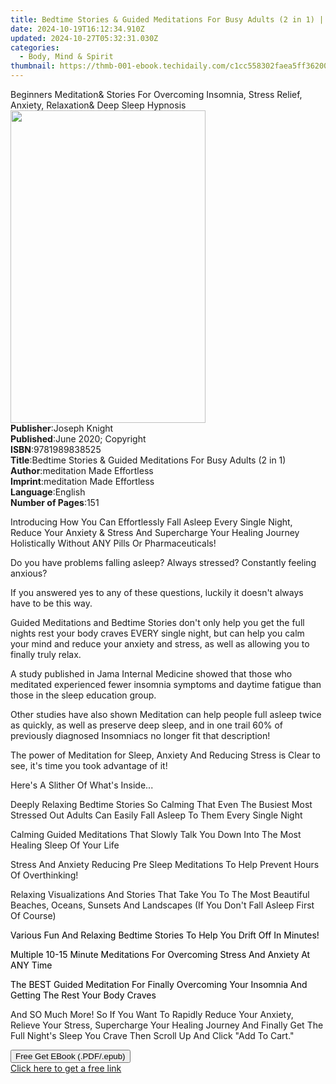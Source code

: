 ```yaml
---
title: Bedtime Stories & Guided Meditations For Busy Adults (2 in 1) | Free Book
date: 2024-10-19T16:12:34.910Z
updated: 2024-10-27T05:32:31.030Z
categories:
  - Body, Mind & Spirit
thumbnail: https://thmb-001-ebook.techidaily.com/c1cc558302faea5ff36200181f4496494adbba4455f712f4f7bdd9a04d03385e.jpg
---
```

<main id="book-container">
  <div class="flex flex-col">
    <div class="book-brief flex-1 py-6 px-4 sm:p-6 md:py-10 md:px-8">
      <!-- brief-->
      <div class="book-brief-main">
        Beginners Meditation& Stories For Overcoming Insomnia, Stress Relief,
        Anxiety, Relaxation& Deep Sleep Hypnosis
      </div>
    </div>
    <div
      class="book-meta-info flex-1 grid gap-4 col-start-1 col-end-3 row-start-1 sm:mb-6 sm:grid-cols-4 lg:gap-6 lg:col-start-2 lg:row-end-6 lg:row-span-6 lg:mb-0"
    >
      <div
        class="book-meta-info-left place-content-center mt-4 p-4 text-sm leading-6 col-start-2 col-span-2 dark:text-slate-400"
      >
        <img
          class="w-full h-500 object-cover rounded-lg sm:h-255 sm:col-span-2 lg:col-span-full"
          src="https://img-001-ebook.techidaily.com/140275bcd2dca60aa7dd416e2649d0ffa485c6a8a4fc352e7c2c6e45bfbe20e6.jpg"
          alt=""
          width="312"
          height="500"
        />
      </div>
      <div
        class="book-meta-info-right mt-2 col-start-1 row-start-2 col-span-3 self-center"
      >
        <!-- meta data  -->
        <div class="flex flex-col px-4 md:px-8">
          <div class="flex-1">
            <strong>Publisher</strong>:<span class="px-2">Joseph Knight</span>
          </div>
          <div class="flex-1">
            <strong>Published</strong>:<span class="px-2"
              >June 2020; Copyright</span
            >
          </div>
          <div class="flex-1">
            <strong>ISBN</strong>:<span class="px-2">9781989838525</span>
          </div>
          <div class="flex-1">
            <strong>Title</strong>:<span class="px-2"
              >Bedtime Stories &amp; Guided Meditations For Busy Adults (2 in
              1)</span
            >
          </div>
          <div class="flex-1">
            <strong>Author</strong>:<span class="px-2"
              >meditation Made Effortless</span
            >
          </div>
          <div class="flex-1">
            <strong>Imprint</strong>:<span class="px-2"
              >meditation Made Effortless</span
            >
          </div>
          <div class="flex-1">
            <strong>Language</strong>:<span class="px-2">English</span>
          </div>
          <div class="flex-1">
            <strong>Number of Pages</strong>:<span class="px-2">151</span>
          </div>
        </div>
      </div>
    </div>
    <div class="book-description flex-1 py-6 px-4 sm:p-6 md:py-10 md:px-8">
      <div class="book-description-main">
        <div accordion-content="" id="description">
          <p>
            Introducing How You Can Effortlessly Fall Asleep Every Single Night,
            Reduce Your Anxiety &amp; Stress And Supercharge Your Healing
            Journey Holistically Without ANY Pills Or Pharmaceuticals!
          </p>
          <p>
            Do you have problems falling asleep? Always stressed? Constantly
            feeling anxious?
          </p>
          <p>
            If you answered yes to any of these questions, luckily it doesn't
            always have to be this way.
          </p>
          <p>
            Guided Meditations and Bedtime Stories don't only help you get the
            full nights rest your body craves EVERY single night, but can help
            you calm your mind and reduce your anxiety and stress, as well as
            allowing you to finally truly relax.&nbsp;
          </p>
          <p>
            A study published in Jama Internal Medicine showed that those who
            meditated experienced fewer insomnia symptoms and daytime fatigue
            than those in the sleep education group.
          </p>
          <p>
            Other studies have also shown Meditation can help people full asleep
            twice as quickly, as well as preserve deep sleep, and in one trail
            60% of previously diagnosed Insomniacs no longer fit that
            description!
          </p>
          <p>
            The power of Meditation for Sleep, Anxiety And Reducing Stress is
            Clear to see, it's time you took advantage of it!
          </p>
          <p>Here's A Slither Of What's Inside...</p>
          <p>
            Deeply Relaxing Bedtime Stories So Calming That Even The Busiest
            Most Stressed Out Adults Can Easily Fall Asleep To Them Every Single
            Night
          </p>
          <p>
            Calming Guided Meditations That Slowly Talk You Down Into The Most
            Healing Sleep Of Your Life
          </p>
          <p>
            Stress And Anxiety Reducing Pre Sleep Meditations To Help Prevent
            Hours Of Overthinking!
          </p>
          <p>
            Relaxing Visualizations And Stories That Take You To The Most
            Beautiful Beaches, Oceans, Sunsets And Landscapes (If You Don't Fall
            Asleep First Of Course)
          </p>
          <p>
            <span style="color: windowtext"
              >Various Fun And Relaxing Bedtime Stories To Help You Drift Off In
              Minutes!</span
            >
          </p>
          <p>
            <span style="color: windowtext"
              >Multiple 10-15 Minute Meditations For Overcoming Stress And
              Anxiety At ANY Time</span
            >
          </p>
          <p>
            <span style="color: windowtext"
              >The BEST Guided Meditation For Finally Overcoming Your Insomnia
              And Getting The Rest Your Body Craves</span
            >
          </p>
          <p>
            And SO Much More! So If You Want To Rapidly Reduce Your Anxiety,
            Relieve Your Stress, Supercharge Your Healing Journey And Finally
            Get The Full Night's Sleep You Crave Then Scroll Up And Click "Add
            To Cart."
          </p>
        </div>
        <div class="accordion-fader"></div>
      </div>
    </div>
    <div class="book-excerpts flex-1 py-6 px-4 sm:p-6 md:py-10 md:px-8"></div>
    <div
      class="book-about-author flex-1 py-6 px-4 sm:p-6 md:py-10 md:px-8"
    ></div>
    <div class="book-free-get flex-1 py-6 px-4 sm:p-6 md:py-10 md:px-8">
      <button
        id="btn-free-get"
        class="bg-blue-500 hover:bg-blue-700 text-white font-bold py-2 px-4 rounded"
      >
        Free Get EBook (.PDF/.epub)
      </button>
      <div id="countdown-display" class="px-2 text-lg mt-2"></div>
      <a
        id="free-link"
        class="hidden bg-blue-500 hover:bg-blue-700 text-white font-bold py-2 px-4 rounded"
        href="https://www.ebooks.com/en-us/book/210065089/bedtime-stories-guided-meditations-for-busy-adults-2-in-1/meditation-made-effortless/"
        target="_blank"
        >Click here to get a free link</a
      >
    </div>
    <script>
      let countdownTime = 0;
      let countdownInterval = null;
      document
        .getElementById('btn-free-get')
        .addEventListener('click', startCountdown);
      function startCountdown() {
        countdownTime = new Date().getTime() + 60000 * 3;
        countdownInterval = setInterval(updateCountdown, 1000);
        document.getElementById('btn-free-get').disabled = true;
        document
          .getElementById('btn-free-get')
          .classList.add('bg-gray-500', 'cursor-not-allowed');
      }
      function updateCountdown() {
        let currentTime = new Date().getTime();
        let timeLeft = countdownTime - currentTime;
        let secondsLeft = Math.floor(timeLeft / 1000);
        document.getElementById('countdown-display').innerHTML =
          `Remaining time: ${secondsLeft} seconds.`;
        if (secondsLeft <= 0) {
          clearInterval(countdownInterval);
          document.getElementById('btn-free-get').classList.add('hidden');
          document.getElementById('free-link').classList.remove('hidden');
          document.getElementById('countdown-display').innerHTML = '';
        }
      }
    </script>
  </div>
</main>

<ins class="adsbygoogle"
      style="display:block"
      data-ad-client="ca-pub-7571918770474297"
      data-ad-slot="8358498916"
      data-ad-format="auto"
      data-full-width-responsive="true"></ins>
    